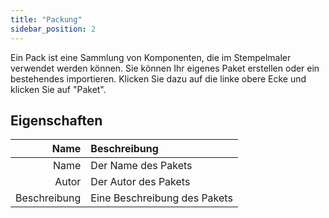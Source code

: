 ```yaml
---
title: "Packung"
sidebar_position: 2
---
```


Ein Pack ist eine Sammlung von Komponenten, die im Stempelmaler verwendet werden können. Sie können Ihr eigenes Paket erstellen oder ein bestehendes importieren. Klicken Sie dazu auf die linke obere Ecke und klicken Sie auf "Paket".

## Eigenschaften

|         Name | Beschreibung                 |
| ------------:|:---------------------------- |
|         Name | Der Name des Pakets          |
|        Autor | Der Autor des Pakets         |
| Beschreibung | Eine Beschreibung des Pakets |
